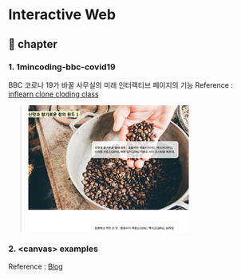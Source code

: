 # Interactive Web

## 📖 chapter

### 1. 1mincoding-bbc-covid19

BBC 코로나 19가 바꿀 사무실의 미래 인터랙티브 페이지의 기능
Reference : [inflearn clone cloding class](https://www.inflearn.com/course/bbc-%EC%9D%B8%ED%84%B0%EB%9E%99%ED%8B%B0%EB%B8%8C%EC%9B%B9-%ED%81%B4%EB%A1%A0#)

> <img src="/preview-image/covid19_coffee_preview.png" width="70%" height="auto" title="chapter 1 preview" alt="chapter 1 preview"></img>

### 2. \<canvas\> examples

Reference : [Blog](https://itadventure.tistory.com/133?category=728056)
